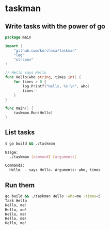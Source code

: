 # taskman

## Write tasks with the power of go
```go
package main

import (
    "github.com/korchasa/taskman"
    "log"
    "strconv"
)

// Hello says Hello
func Hello(who string, times int) {
    for times > 0 {
		log.Printf("Hello, %s!\n", who)
		times--
	}	
}

func main() {
	taskman.Run(Hello)
}

```

## List tasks

```bash
$ go build && ./taskman

Usage:
  ./taskman [command] [arguments]

Commands:
  Hello  - says Hello. Arguments: who, times
```

## Run them

```bash
go build && ./taskman Hello -who=me -times=5
Task Hello
Hello, me!
Hello, me!
Hello, me!
Hello, me!
Hello, me!
```
